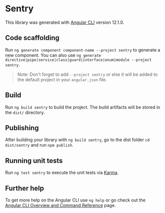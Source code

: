 # Sentry

This library was generated with [Angular CLI](https://github.com/angular/angular-cli) version 12.1.0.

## Code scaffolding

Run `ng generate component component-name --project sentry` to generate a new component. You can also use `ng generate directive|pipe|service|class|guard|interface|enum|module --project sentry`.
> Note: Don't forget to add `--project sentry` or else it will be added to the default project in your `angular.json` file. 

## Build

Run `ng build sentry` to build the project. The build artifacts will be stored in the `dist/` directory.

## Publishing

After building your library with `ng build sentry`, go to the dist folder `cd dist/sentry` and run `npm publish`.

## Running unit tests

Run `ng test sentry` to execute the unit tests via [Karma](https://karma-runner.github.io).

## Further help

To get more help on the Angular CLI use `ng help` or go check out the [Angular CLI Overview and Command Reference](https://angular.io/cli) page.
